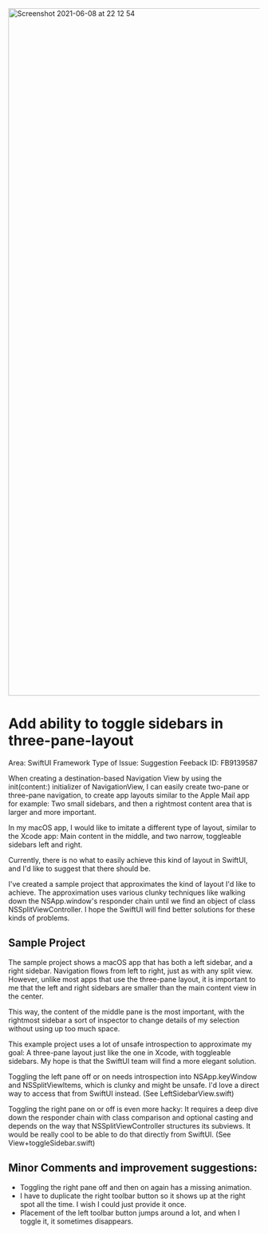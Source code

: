 <img width="1378" alt="Screenshot 2021-06-08 at 22 12 54" src="https://user-images.githubusercontent.com/954120/121251022-b44cf200-c8a6-11eb-927f-efff69bc2d4c.png">

# Add ability to toggle sidebars in three-pane-layout

Area: SwiftUI Framework
Type of Issue: Suggestion
Feeback ID: FB9139587

When creating a destination-based Navigation View by using the init(content:)
initializer of NavigationView, I can easily create two-pane or three-pane navigation,
to create app layouts similar to the Apple Mail app for example: Two small sidebars,
and then a rightmost content area that is larger and more important. 

In my macOS app, I would like to imitate a different type of layout, similar to the
Xcode app: Main content in the middle, and two narrow, toggleable sidebars left and
right.

Currently, there is no what to easily achieve this kind of layout in SwiftUI, and
I'd like to suggest that there should be. 

I've created a sample project that approximates the kind of layout I'd like to 
achieve. The approximation uses various clunky techniques like walking down the
NSApp.window's responder chain until we find an object of class 
NSSplitViewController. I hope the SwiftUI will find better solutions for these 
kinds of problems.

## Sample Project

The sample project shows a macOS app that has both a left sidebar, and a right sidebar.
Navigation flows from left to right, just as with any split view. However, unlike
most apps that use the three-pane layout, it is important to me that the left and
right sidebars are smaller than the main content view in the center.

This way, the content of the middle pane is the most important, with the rightmost
sidebar a sort of inspector to change details of my selection without using up too
much space.

This example project uses a lot of unsafe introspection to approximate my goal: A
three-pane layout just like the one in Xcode, with toggleable sidebars. My hope is
that the SwiftUI team will find a more elegant solution.

Toggling the left pane off or on needs introspection into NSApp.keyWindow and
NSSplitViewItems, which is clunky and might be unsafe. I'd love a direct way to
access that from SwiftUI instead. (See LeftSidebarView.swift)

Toggling the right pane on or off is even more hacky: It requires a deep dive down
the responder chain with class comparison and optional casting and depends on the
way that NSSplitViewController structures its subviews. It would be really cool to
be able to do that directly from SwiftUI. (See View+toggleSidebar.swift)

## Minor Comments and improvement suggestions: 
- Toggling the right pane off and then on again has a missing animation.
- I have to duplicate the right toolbar button so it shows up at the right spot
  all the time. I wish I could just provide it once.
- Placement of the left toolbar button jumps around a lot, and when I toggle it,
  it sometimes disappears.
